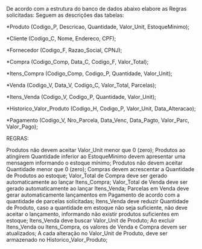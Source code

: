 De acordo com a estrutura do banco de dados abaixo elabore as Regras solicitadas: 
Seguem as descrições das tabelas:

*Produto (Codigo_P, Descricao, Quantidade, Valor_Unit, EstoqueMinimo);
 
*Cliente (Codigo_C, Nome, Endereco, CPF);

*Fornecedor (Codigo_F, Razao_Social, CPNJ);

*Compra (Codigo_Comp, Data_C, Codigo_F, Valor_Total);

*Itens_Compra (Codigo_Comp, Codigo_P, Quantidade, Valor_Unit);

*Venda (Codigo_V, Data_V, Codigo_C, Valor_Total, Parcelas);

*Itens_Venda (Codigo_V, Codigo_P, Quantidade, Valor_Unit);

*Historico_Valor_Produto (Codigo_H, Codigo_P, Valor_Unit, Data_Alteracao);

*Pagamento (Codigo_V, Nro_Parcela, Data_Venc, Data_Pagto, Valor_Parc, Valor_Pago);


REGRAS:

Produtos não devem aceitar Valor_Unit menor que 0 (zero);
Produtos ao atingirem Quantidade inferior ao EstoqueMinimo devem apresentar uma mensagem informando o estoque mínimo;
Produtos não devem aceitar Quantidade menor que 0 (zero);
Compras devem acrescentar a Quantidade de Produtos ao estoque;
Valor_Total de Compra deve ser gerado automaticamente ao lançar Itens_Compra;
Valor_Total de Venda deve ser gerado automaticamente ao lançar Itens_Venda;
Parcelas em Venda deve gerar automaticamente lançamentos em Pagamento de acordo com a quantidade de parcelas solicitadas;
Itens_Venda deve reduzir Quantidade de Produto, caso a quantidade em estoque não seja suficiente, não deve aceitar o lançamento, informando não existir produtos suficientes em estoque;
Itens_Venda deve buscar Valor_Unit de Produto;
Ao excluir Itens_Venda ou Itens_Compra, os valores de Venda e Compra devem ser atualizados;
A cada alteração no Valor_Unit de Produto, deve ser armazenado no Historico_Valor_Produto;

